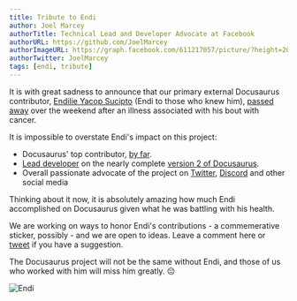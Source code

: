 ```yaml
---
title: Tribute to Endi
author: Joel Marcey
authorTitle: Technical Lead and Developer Advocate at Facebook
authorURL: https://github.com/JoelMarcey
authorImageURL: https://graph.facebook.com/611217057/picture/?height=200&width=200
authorTwitter: JoelMarcey
tags: [endi, tribute]
---
```


It is with great sadness to announce that our primary external Docusaurus contributor, [Endilie Yacop Sucipto](https://github.com/endiliey) (Endi to those who knew him), [passed away](https://give.asia/campaign/help_endi_beat_cancer#/updates) over the weekend after an illness associated with his bout with cancer.

<!--truncate-->

It is impossible to overstate Endi's impact on this project:

- Docusaurus' top contributor, [by far](https://github.com/facebook/docusaurus/graphs/contributors).
- [Lead developer](https://docusaurus.io/blog/2018/09/11/Towards-Docusaurus-2) on the nearly complete [version 2 of Docusaurus](https://docusaurus.io/blog/2019/12/30/docusaurus-2019-recap).
- Overall passionate advocate of the project on [Twitter](https://twitter.com/endiliey), [Discord](https://discord.gg/docusaurus) and other social media

Thinking about it now, it is absolutely amazing how much Endi accomplished on Docusaurus given what he was battling with his health.

We are working on ways to honor Endi's contributions - a commemerative sticker, possibly - and we are open to ideas. Leave a comment here or [tweet](https://twitter.com/docusaurus) if you have a suggestion.

The Docusaurus project will not be the same without Endi, and those of us who worked with him will miss him greatly. 😔

![Endi](/img/endi.jpg)
